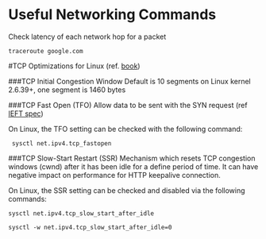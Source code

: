 # Useful Networking Commands

Check latency of each network hop for a packet

   `traceroute google.com`

#TCP Optimizations for Linux (ref. [book](http://shop.oreilly.com/product/0636920028048.do))

###TCP Initial Congestion Window
Default is 10 segments on Linux kernel 2.6.39+, one segment is 1460 bytes

###TCP Fast Open (TFO)
Allow data to be sent with the SYN request (ref [IEFT spec](https://datatracker.ietf.org/doc/rfc7413/?include_text=1))

On Linux, the TFO setting can be checked with the following command:

` sysctl net.ipv4.tcp_fastopen`

###TCP Slow-Start Restart (SSR)
Mechanism which resets TCP congestion windows (cwnd) after it has been idle for a define period of time. 
It can have negative impact on performance for HTTP keepalive connection.

On Linux, the SSR
setting can be checked and disabled via the following commands:

`sysctl net.ipv4.tcp_slow_start_after_idle`

`sysctl -w net.ipv4.tcp_slow_start_after_idle=0`
